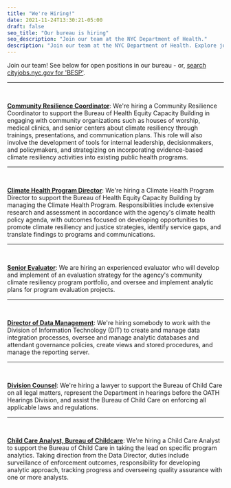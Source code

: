 ```yaml
---
title: "We're Hiring!"
date: 2021-11-24T13:30:21-05:00
draft: false
seo_title: "Our bureau is hiring"
seo_description: "Join our team at the NYC Department of Health."
description: "Join our team at the NYC Department of Health. Explore job postings here."
---
```


Join our team! See below for open positions in our bureau - or, [search cityjobs.nyc.gov for 'BESP'](https://cityjobs.nyc.gov/jobs?q=BESP&options=&page=1).

---

<br>

[**Community Resilience Coordinator**](https://cityjobs.nyc.gov/job/community-resiliency-coordinator-bureau-of-health-equity-capacity-building-in-queens-jid-19551): We're hiring a Community Resilience Coordinator to support the Bureau of Health Equity Capacity Building in engaging with community organizations such as houses of worship, medical clinics, and senior centers about climate resiliency through trainings, presentations, and communication plans. This role will also involve the development of tools for internal leadership, decisionmakers, and policymakers, and strategizing on incorporating evidence-based climate resiliency activities into existing public health programs.

---

<br>

[**Climate Health Program Director**](https://cityjobs.nyc.gov/job/climate-health-program-director-bureau-of-health-equity-capacity-building-in-queens-jid-19555): We're hiring a Climate Health Program Director to support the Bureau of Health Equity Capacity Building by managing the Climate Health Program. Responsibilities include extensive research and assessment in accordance with the agency's climate health policy agenda, with outcomes focused on developing opportunities to promote climate resiliency and justice strategies, identify service gaps, and translate findings to programs and communications.

---

<br>

[**Senior Evaluator**](https://cityjobs.nyc.gov/job/senior-evaluator-bureau-of-environmental-surveillance-and-policy-in-queens-jid-13557): We are hiring an experienced evaluator who will develop and implement of an evaluation strategy for the agency's community climate resiliency program portfolio, and oversee and implement analytic plans for program evaluation projects.

---

<br>

[**Director of Data Management**](https://cityjobs.nyc.gov/job/director-data-management-bureau-of-environmental-surveillance-and-policy-in-manhattan-jid-12559): We're hiring somebody to work with the Division of Information Technology (DIT) to create and manage data integration processes, oversee and manage analytic databases and attendant governance policies, create views and stored procedures, and manage the reporting server.

---

<br>

[**Division Counsel**](https://cityjobs.nyc.gov/job/division-counsel-bureau-of-environmental-science-and-policy-besp-in-manhattan-jid-10975): We're hiring a lawyer to support the Bureau of Child Care on all legal matters, represent the Department in hearings before the OATH Hearings Division, and assist the Bureau of Child Care on enforcing all applicable laws and regulations.

---

<br>

[**Child Care Analyst, Bureau of Childcare**](https://cityjobs.nyc.gov/job/child-care-analyst-bureau-of-childcare-in-manhattan-jid-16917): We're hiring a Child Care Analyst to support the Bureau of Child Care in taking the lead on specific program analytics. Taking direction from the Data Director, duties include surveillance of enforcement outcomes, responsibility for developing analytic approach, tracking progress and overseeing quality assurance with one or more analysts.

<br>
